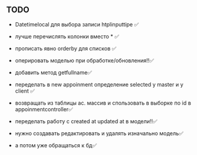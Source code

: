 ## TODO

- Datetimelocal для выбора записи htplinputtipe ✅


- лучше перечислять колонки вместо * ✅


- прописать явно orderby для списков ✅


- оперировать моделью при обработке/обновления!!✅


- добавить метод getfullname✅


- переделать в new appoinment определение selected у master и у client ✅


- возвращать из таблицы ас. массив и спользовать в выборке по id в appoinmentcontroller✅

- переделать работу с created at updated at в модели!!✅

- нужно создавать редактировать и удалять изначально модель✅
- а потом уже обращаться к бд✅